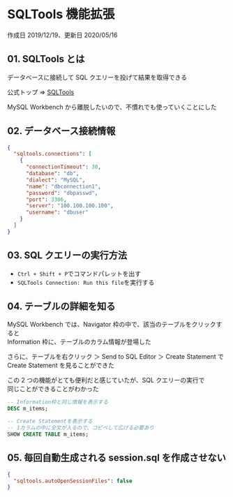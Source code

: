 # SQLTools 機能拡張

作成日 2019/12/19、更新日 2020/05/16

## 01. SQLTools とは

データベースに接続して SQL クエリーを投げて結果を取得できる

公式トップ => [SQLTools](https://vscode-sqltools.mteixeira.dev/)

MySQL Workbench から離脱したいので、不慣れでも使っていくことにした

## 02. データベース接続情報

```json
{
  "sqltools.connections": [
    {
      "connectionTimeout": 30,
      "database": "db",
      "dialect": "MySQL",
      "name": "dbconnection1",
      "password": "dbpasswd",
      "port": 3306,
      "server": "100.100.100.100",
      "username": "dbuser"
    }
  ]
}
```

## 03. SQL クエリーの実行方法

- `Ctrl + Shift + P`でコマンドパレットを出す
- `SQLTools Connection: Run this file`を実行する

## 04. テーブルの詳細を知る

MySQL Workbench では、Navigator 枠の中で、該当のテーブルをクリックすると\
Information 枠に、テーブルのカラム情報が登場した

さらに、テーブルを右クリック ＞ Send to SQL Editor ＞ Create Statement で\
Create Statement を見ることができた

この 2 つの機能がとても便利だと感じていたが、SQL クエリーの実行で\
同じことができることがわかった

```sql
-- Information枠と同じ情報を表示する
DESC m_items;

-- Create Statementを表示する
-- 1カラムの中に全文が入るので、コピペして広げる必要あり
SHOW CREATE TABLE m_items;
```

## 05. 毎回自動生成される session.sql を作成させない

```json
{
  "sqltools.autoOpenSessionFiles": false
}
```
